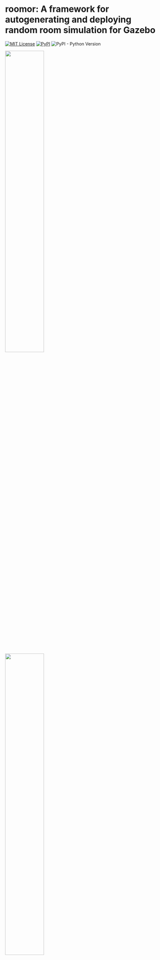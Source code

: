 # roomor: A framework for autogenerating and deploying random room simulation for Gazebo

[![MIT License](https://img.shields.io/badge/license-MIT-green)](https://github.com/wwwshwww/roomor/blob/master/LICENSE)
[![PyPI](https://img.shields.io/pypi/v/roomor)](https://pypi.org/project/roomor/)
![PyPI - Python Version](https://shields.io/pypi/pyversions/roomor)

<img src='https://user-images.githubusercontent.com/41321650/121756680-f059ae80-cb55-11eb-92ac-95700c779590.png' width=50%>
<img src='https://user-images.githubusercontent.com/41321650/121756698-fbacda00-cb55-11eb-939f-fc542fae5e51.png' width=50%>

## Installation

Install using pip:

```
$ pip install roomor
```
